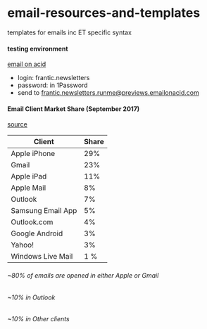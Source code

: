 # email-resources-and-templates
templates for emails inc ET specific syntax

#### testing environment
[email on acid](https://www.emailonacid.com/login)
- login: frantic.newsletters
- password: in 1Password
- send to frantic.newsletters.runme@previews.emailonacid.com



#### Email Client Market Share (September 2017)
[source](https://emailclientmarketshare.com/)

Client|Share
---|---
Apple iPhone | 29%
Gmail | 23%
Apple iPad | 11%
Apple Mail | 8%
Outlook | 7%
Samsung Email App | 5%
Outlook.com | 4%
Google Android | 3%
Yahoo! | 3%
Windows Live Mail | 1 %

###### ~80% of emails are opened in either Apple or Gmail
###### ~10% in Outlook
###### ~10% in Other clients


